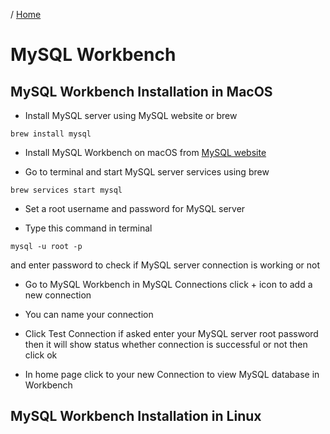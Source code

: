 / [Home](index.md)

# MySQL Workbench 

## MySQL Workbench Installation in MacOS

- Install MySQL server using MySQL website or brew
```
brew install mysql
``` 

- Install MySQL Workbench on macOS from [MySQL website](https://dev.mysql.com/downloads/workbench/)

- Go to terminal and start MySQL server services using brew
```
brew services start mysql
```

- Set a root username and password for MySQL server

- Type this command in terminal
```
mysql -u root -p
```
and enter password to check if MySQL server connection is working or not

- Go to MySQL Workbench in MySQL Connections click + icon to add a new connection

- You can name your connection

- Click Test Connection if asked enter your MySQL server root password then it will show status whether connection is successful or not
then click ok

- In home page click to your new Connection to view MySQL database in Workbench


## MySQL Workbench Installation in Linux


